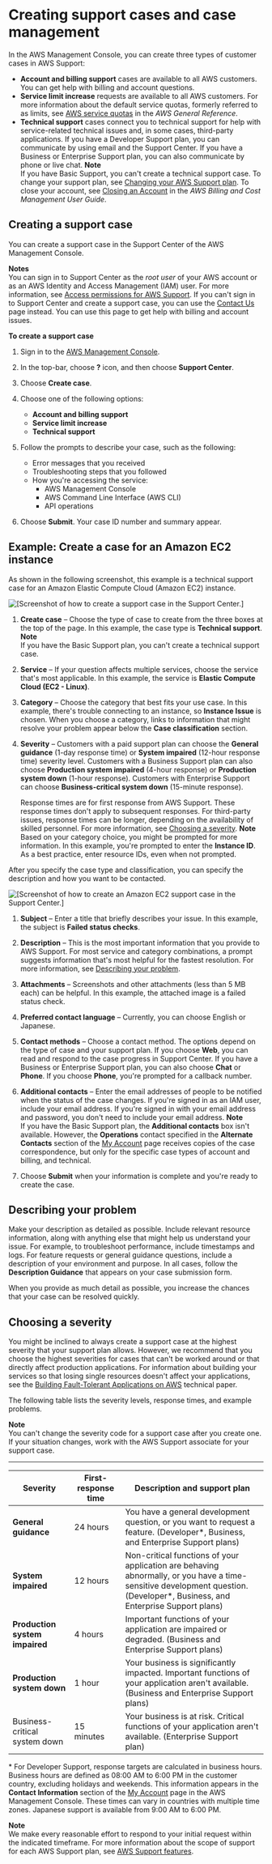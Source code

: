 # Creating support cases and case management<a name="case-management"></a>

In the AWS Management Console, you can create three types of customer cases in AWS Support:
+ **Account and billing support** cases are available to all AWS customers\. You can get help with billing and account questions\.
+ **Service limit increase** requests are available to all AWS customers\. For more information about the default service quotas, formerly referred to as limits, see [AWS service quotas](https://docs.aws.amazon.com/general/latest/gr/aws_service_limits.html) in the *AWS General Reference*\.
+ **Technical support** cases connect you to technical support for help with service\-related technical issues and, in some cases, third\-party applications\. If you have a Developer Support plan, you can communicate by using email and the Support Center\. If you have a Business or Enterprise Support plan, you can also communicate by phone or live chat\.
**Note**  
If you have Basic Support, you can't create a technical support case\.
To change your support plan, see [Changing your AWS Support plan](changing-support-plans.md)\.
To close your account, see [Closing an Account](https://docs.aws.amazon.com/awsaccountbilling/latest/aboutv2/close-account.html) in the *AWS Billing and Cost Management User Guide*\.

## Creating a support case<a name="creating-a-support-case"></a>

You can create a support case in the Support Center of the AWS Management Console\.

**Notes**  
You can sign in to Support Center as the *root user* of your AWS account or as an AWS Identity and Access Management \(IAM\) user\. For more information, see [Access permissions for AWS Support](accessing-support.md)\.
If you can't sign in to Support Center and create a support case, you can use the [Contact Us](http://aws.amazon.com/contact-us/) page instead\. You can use this page to get help with billing and account issues\.

**To create a support case**

1. Sign in to the [AWS Management Console](https://console.aws.amazon.com/)\.

2. In the top\-bar, choose **?** icon, and then choose **Support Center**\.

3. Choose **Create case**\.

4. Choose one of the following options:
   + **Account and billing support**
   + **Service limit increase**
   + **Technical support**

5. Follow the prompts to describe your case, such as the following:
   + Error messages that you received
   + Troubleshooting steps that you followed
   + How you're accessing the service:
     + AWS Management Console 
     + AWS Command Line Interface \(AWS CLI\)
     + API operations

6. Choose **Submit**\. Your case ID number and summary appear\.

## Example: Create a case for an Amazon EC2 instance<a name="case-example"></a>

As shown in the following screenshot, this example is a technical support case for an Amazon Elastic Compute Cloud \(Amazon EC2\) instance\. 

![\[Screenshot of how to create a support case in the Support Center.\]](http://docs.aws.amazon.com/awssupport/latest/user/images/support-create-case-console-1.png)

1. **Create case** – Choose the type of case to create from the three boxes at the top of the page\. In this example, the case type is **Technical support**\.
**Note**  
If you have the Basic Support plan, you can't create a technical support case\.

1. **Service** – If your question affects multiple services, choose the service that's most applicable\. In this example, the service is **Elastic Compute Cloud \(EC2 \- Linux\)**\.

1. **Category** – Choose the category that best fits your use case\. In this example, there's trouble connecting to an instance, so **Instance Issue** is chosen\. When you choose a category, links to information that might resolve your problem appear below the **Case classification** section\.

1. **Severity** – Customers with a paid support plan can choose the **General guidance** \(1\-day response time\) or **System impaired** \(12\-hour response time\) severity level\. Customers with a Business Support plan can also choose **Production system impaired** \(4\-hour response\) or **Production system down** \(1\-hour response\)\. Customers with Enterprise Support can choose **Business\-critical system down** \(15\-minute response\)\.

   Response times are for first response from AWS Support\. These response times don't apply to subsequent responses\. For third\-party issues, response times can be longer, depending on the availability of skilled personnel\. For more information, see [Choosing a severity](#choosing-severity)\.
**Note**  
Based on your category choice, you might be prompted for more information\. In this example, you're prompted to enter the **Instance ID**\. As a best practice, enter resource IDs, even when not prompted\.

After you specify the case type and classification, you can specify the description and how you want to be contacted\.

![\[Screenshot of how to create an Amazon EC2 support case in the Support Center.\]](http://docs.aws.amazon.com/awssupport/latest/user/images/support-create-case-console-2.png)

1. **Subject** – Enter a title that briefly describes your issue\. In this example, the subject is **Failed status checks**\.

1. **Description** – This is the most important information that you provide to AWS Support\. For most service and category combinations, a prompt suggests information that's most helpful for the fastest resolution\. For more information, see [Describing your problem](#describing-your-problem)\.

1. **Attachments** – Screenshots and other attachments \(less than 5 MB each\) can be helpful\. In this example, the attached image is a failed status check\.

1. **Preferred contact language** – Currently, you can choose English or Japanese\.

1. **Contact methods** – Choose a contact method\. The options depend on the type of case and your support plan\. If you choose **Web**, you can read and respond to the case progress in Support Center\. If you have a Business or Enterprise Support plan, you can also choose **Chat** or **Phone**\. If you choose **Phone**, you're prompted for a callback number\.

1. **Additional contacts** – Enter the email addresses of people to be notified when the status of the case changes\. If you're signed in as an IAM user, include your email address\. If you're signed in with your email address and password, you don't need to include your email address\.
**Note**  
If you have the Basic Support plan, the **Additional contacts** box isn't available\. However, the **Operations** contact specified in the **Alternate Contacts** section of the [My Account](https://console.aws.amazon.com/billing/home?#/account) page receives copies of the case correspondence, but only for the specific case types of account and billing, and technical\.

1. Choose **Submit** when your information is complete and you're ready to create the case\.

## Describing your problem<a name="describing-your-problem"></a>

Make your description as detailed as possible\. Include relevant resource information, along with anything else that might help us understand your issue\. For example, to troubleshoot performance, include timestamps and logs\. For feature requests or general guidance questions, include a description of your environment and purpose\. In all cases, follow the **Description Guidance** that appears on your case submission form\.

When you provide as much detail as possible, you increase the chances that your case can be resolved quickly\.

## Choosing a severity<a name="choosing-severity"></a>

You might be inclined to always create a support case at the highest severity that your support plan allows\. However, we recommend that you choose the highest severities for cases that can't be worked around or that directly affect production applications\. For information about building your services so that losing single resources doesn't affect your applications, see the [Building Fault\-Tolerant Applications on AWS](http://media.amazonwebservices.com/AWS_Building_Fault_Tolerant_Applications.pdf) technical paper\.

The following table lists the severity levels, response times, and example problems\. 

**Note**  
You can't change the severity code for a support case after you create one\. If your situation changes, work with the AWS Support associate for your support case\. 


****  

| Severity | First\-response time | Description and support plan | 
| --- | --- | --- | 
|  **General guidance**  |  24 hours  |  You have a general development question, or you want to request a feature\. \(Developer\*, Business, and Enterprise Support plans\)  | 
|  **System impaired**  |  12 hours  |  Non\-critical functions of your application are behaving abnormally, or you have a time\-sensitive development question\. \(Developer\*, Business, and Enterprise Support plans\)  | 
|  **Production system impaired**  |  4 hours  |  Important functions of your application are impaired or degraded\. \(Business and Enterprise Support plans\)  | 
|  **Production system down**  |  1 hour  |  Your business is significantly impacted\. Important functions of your application aren't available\. \(Business and Enterprise Support plans\)  | 
| Business\-critical system down | 15 minutes |  Your business is at risk\. Critical functions of your application aren't available\. \(Enterprise Support plan\)  | 

\* For Developer Support, response targets are calculated in business hours\. Business hours are defined as 08:00 AM to 6:00 PM in the customer country, excluding holidays and weekends\. This information appears in the **Contact Information** section of the [My Account](https://console.aws.amazon.com/billing/home#/account) page in the AWS Management Console\. These times can vary in countries with multiple time zones\. Japanese support is available from 9:00 AM to 6:00 PM\.

**Note**  
We make every reasonable effort to respond to your initial request within the indicated timeframe\. For more information about the scope of support for each AWS Support plan, see [AWS Support features](https://aws.amazon.com/premiumsupport/features/)\.